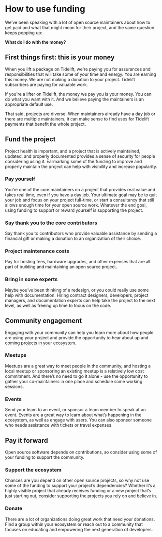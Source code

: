 # How to use funding

We’ve been speaking with a lot of open source maintainers about how to get paid and what that might mean for their project, and the same question keeps popping up:

**What do I do with the money?** 

## First things first: this is your money
When you lift a package on Tidelift, we're paying you for assurances and responsibilities that will take some of your time and energy. You are earning this money. We are not making a donation to your project. Tidelift subscribers are paying for valuable work.

If you're a lifter on Tidelift, the money we pay you is your money.  You can do what you want with it. And we believe paying the maintainers is an appropriate default use.

That said, projects are diverse. When maintainers already have a day job or there are multiple maintainers, it can make sense to find uses for Tidelift payments that benefit the whole project.

## Fund the project
Project health is important, and a project that is actively maintained, updated, and properly documented provides a sense of security for people considering using it. Earmarking some of the funding to improve and properly maintain the project can help with visibility and increase popularity. 

### Pay yourself
You’re one of the core maintainers on a project that provides real value and takes real time, even if you have a day job. Your ultimate goal may be to quit your job and focus on your project full-time, or start a consultancy that still allows enough time for your open source work. Whatever the end goal, using funding to support or reward yourself is supporting the project. 

### Say thank you to the core contributors 
Say thank you to contributors who provide valuable assistance by sending a financial gift or making a donation to an organization of their choice.  

### Project maintenance costs
Pay for hosting fees, hardware upgrades, and other expenses that are all part of building and maintaining an open source project. 

### Bring in some experts
Maybe you’ve been thinking of a redesign, or you could really use some help with documentation. Hiring contract designers, developers, project managers, and documentation experts can help take the project to the next level, as well as freeing up time to focus on the code. 

## Community engagement
Engaging with your community can help you learn more about how people are using your project and provide the opportunity to hear about up and coming projects in your ecosystem. 

### Meetups
Meetups are a great way to meet people in the community, and hosting a local meetup or sponsoring an existing meetup is a relatively low cost commitment. And there’s no need to go it alone - use the opportunity to gather your co-maintainers in one place and schedule some working sessions. 

### Events
Send your team to an event, or sponsor a team member to speak at an event. Events are a great way to learn about what’s happening in the ecosystem, as well as engage with users.  You can also sponsor someone who needs assistance with tickets or travel expenses. 

## Pay it forward
Open source software depends on contributions, so consider using some of your funding to support the community. 

### Support the ecosystem
Chances are you depend on other open source projects, so why not use some of the funding to support your project’s dependencies? Whether it’s a highly visible project that already receives funding or a new project that’s just starting out, consider supporting the projects you rely on and believe in.

### Donate 
There are a lot of organizations doing great work that need your donations. Find a group within your ecosystem or reach out to a community that focuses on educating and empowering the next generation of developers. 
